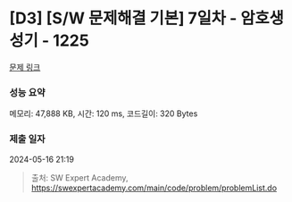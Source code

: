 # [D3] [S/W 문제해결 기본] 7일차 - 암호생성기 - 1225 

[문제 링크](https://swexpertacademy.com/main/code/problem/problemDetail.do?contestProbId=AV14uWl6AF0CFAYD) 

### 성능 요약

메모리: 47,888 KB, 시간: 120 ms, 코드길이: 320 Bytes

### 제출 일자

2024-05-16 21:19



> 출처: SW Expert Academy, https://swexpertacademy.com/main/code/problem/problemList.do